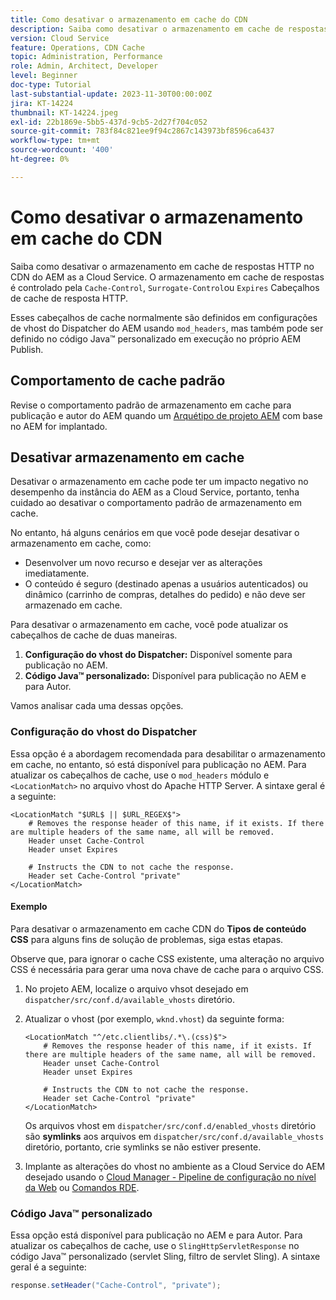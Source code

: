 ```yaml
---
title: Como desativar o armazenamento em cache do CDN
description: Saiba como desativar o armazenamento em cache de respostas HTTP no CDN do AEM as a Cloud Service.
version: Cloud Service
feature: Operations, CDN Cache
topic: Administration, Performance
role: Admin, Architect, Developer
level: Beginner
doc-type: Tutorial
last-substantial-update: 2023-11-30T00:00:00Z
jira: KT-14224
thumbnail: KT-14224.jpeg
exl-id: 22b1869e-5bb5-437d-9cb5-2d27f704c052
source-git-commit: 783f84c821ee9f94c2867c143973bf8596ca6437
workflow-type: tm+mt
source-wordcount: '400'
ht-degree: 0%

---
```


# Como desativar o armazenamento em cache do CDN

Saiba como desativar o armazenamento em cache de respostas HTTP no CDN do AEM as a Cloud Service. O armazenamento em cache de respostas é controlado pela `Cache-Control`, `Surrogate-Control`ou `Expires` Cabeçalhos de cache de resposta HTTP.

Esses cabeçalhos de cache normalmente são definidos em configurações de vhost do Dispatcher do AEM usando `mod_headers`, mas também pode ser definido no código Java™ personalizado em execução no próprio AEM Publish.

## Comportamento de cache padrão

Revise o comportamento padrão de armazenamento em cache para publicação e autor do AEM quando um [Arquétipo de projeto AEM](./enable-caching.md#default-caching-behavior) com base no AEM for implantado.

## Desativar armazenamento em cache

Desativar o armazenamento em cache pode ter um impacto negativo no desempenho da instância do AEM as a Cloud Service, portanto, tenha cuidado ao desativar o comportamento padrão de armazenamento em cache.

No entanto, há alguns cenários em que você pode desejar desativar o armazenamento em cache, como:

- Desenvolver um novo recurso e desejar ver as alterações imediatamente.
- O conteúdo é seguro (destinado apenas a usuários autenticados) ou dinâmico (carrinho de compras, detalhes do pedido) e não deve ser armazenado em cache.

Para desativar o armazenamento em cache, você pode atualizar os cabeçalhos de cache de duas maneiras.

1. **Configuração do vhost do Dispatcher:** Disponível somente para publicação no AEM.
1. **Código Java™ personalizado:** Disponível para publicação no AEM e para Autor.

Vamos analisar cada uma dessas opções.

### Configuração do vhost do Dispatcher

Essa opção é a abordagem recomendada para desabilitar o armazenamento em cache, no entanto, só está disponível para publicação no AEM. Para atualizar os cabeçalhos de cache, use o `mod_headers` módulo e `<LocationMatch>` no arquivo vhost do Apache HTTP Server. A sintaxe geral é a seguinte:

```
<LocationMatch "$URL$ || $URL_REGEX$">
    # Removes the response header of this name, if it exists. If there are multiple headers of the same name, all will be removed.
    Header unset Cache-Control
    Header unset Expires

    # Instructs the CDN to not cache the response.
    Header set Cache-Control "private"
</LocationMatch>
```

#### Exemplo

Para desativar o armazenamento em cache CDN do **Tipos de conteúdo CSS** para alguns fins de solução de problemas, siga estas etapas.

Observe que, para ignorar o cache CSS existente, uma alteração no arquivo CSS é necessária para gerar uma nova chave de cache para o arquivo CSS.

1. No projeto AEM, localize o arquivo vhsot desejado em `dispatcher/src/conf.d/available_vhosts` diretório.
1. Atualizar o vhost (por exemplo, `wknd.vhost`) da seguinte forma:

   ```
   <LocationMatch "^/etc.clientlibs/.*\.(css)$">
       # Removes the response header of this name, if it exists. If there are multiple headers of the same name, all will be removed.
       Header unset Cache-Control
       Header unset Expires
   
       # Instructs the CDN to not cache the response.
       Header set Cache-Control "private"
   </LocationMatch>
   ```

   Os arquivos vhost em `dispatcher/src/conf.d/enabled_vhosts` diretório são **symlinks** aos arquivos em `dispatcher/src/conf.d/available_vhosts` diretório, portanto, crie symlinks se não estiver presente.
1. Implante as alterações do vhost no ambiente as a Cloud Service do AEM desejado usando o [Cloud Manager - Pipeline de configuração no nível da Web](https://experienceleague.adobe.com/docs/experience-manager-cloud-service/content/implementing/using-cloud-manager/cicd-pipelines/introduction-ci-cd-pipelines.html?#web-tier-config-pipelines) ou [Comandos RDE](https://experienceleague.adobe.com/docs/experience-manager-learn/cloud-service/developing/rde/how-to-use.html?lang=en#deploy-apache-or-dispatcher-configuration).

### Código Java™ personalizado

Essa opção está disponível para publicação no AEM e para Autor. Para atualizar os cabeçalhos de cache, use o `SlingHttpServletResponse` no código Java™ personalizado (servlet Sling, filtro de servlet Sling). A sintaxe geral é a seguinte:

```java
response.setHeader("Cache-Control", "private");
```
